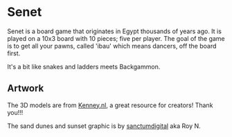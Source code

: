 # Senet
Senet is a board game that originates in Egypt thousands of years ago. It is played on a 10x3 board with 10 pieces; five per player. The goal of the game is to get all your pawns, called 'ibau' which means dancers, off the board first.

It's a bit like snakes and ladders meets Backgammon.


## Artwork
The 3D models are from [Kenney.nl](https://www.kenney.nl/), a great resource for creators! Thank you!!!

The sand dunes and sunset graphic is by [sanctumdigital](https://pixabay.com/users/sanctumdigital-10596213/) aka Roy N.